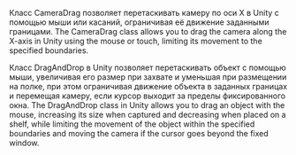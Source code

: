 Класс CameraDrag позволяет перетаскивать камеру по оси X в Unity с помощью мыши или касаний, ограничивая её движение заданными границами.
The CameraDrag class allows you to drag the camera along the X-axis in Unity using the mouse or touch, limiting its movement to the specified boundaries.

Класс DragAndDrop в Unity позволяет перетаскивать объект с помощью мыши, увеличивая его размер при захвате и уменьшая при размещении на полке, при этом ограничивая движение объекта в заданных границах и перемещая камеру, если курсор выходит за пределы фиксированного окна.
The DragAndDrop class in Unity allows you to drag an object with the mouse, increasing its size when captured and decreasing when placed on a shelf, while limiting the movement of the object within the specified boundaries and moving the camera if the cursor goes beyond the fixed window.
